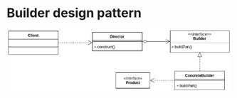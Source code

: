 # Builder design pattern

![builder](https://github.com/raestio/software-design-patterns-examples/blob/master/builder/software_design_patterns_builder.png)
